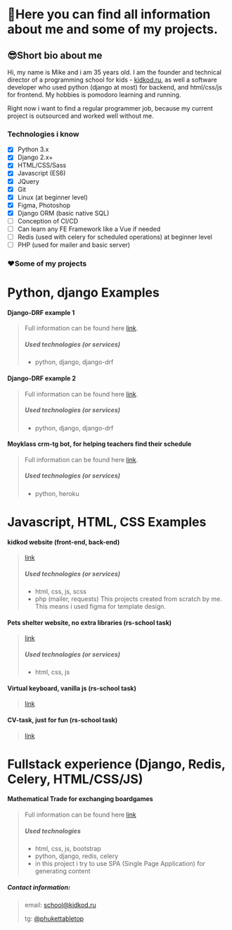 # 💬Here you can find all information about me and some of my projects.

## 😎Short bio about me
Hi, my name is Mike and i am 35 years old. I am the founder and technical director of a programming school for kids - [kidkod.ru](https://kidkod.ru), as well a software developer who used python (django at most) for backend, and html/css/js for frontend. My hobbies is pomodoro learning and running. 

Right now i want to find a regular programmer job, because my current project is outsourced and worked well without me.

### Technologies i know
- [x] Python 3.x
- [x] Django 2.x+
- [x] HTML/CSS/Sass
- [x] Javascript (ES6)
- [x] JQuery
- [x] Git
- [x] Linux (at beginner level)
- [x] Figma, Photoshop 
- [x] Django ORM (basic native SQL)
- [ ] Conception of CI/CD
- [ ] Can learn any FE Framework like a Vue if needed
- [ ] Redis (used with celery for scheduled operations) at beginner level    
- [ ] PHP (used for mailer and basic server) 

### ❤️Some of my projects

# Python, django Examples

#### Django-DRF example 1
> Full information can be found here [link](https://github.com/raferalston/rest-api-task-tradepoints).
> ##### Used technologies (or services)
> - python, django, django-drf

#### Django-DRF example 2
> Full information can be found here [link](https://github.com/raferalston/mortgage-rest-api-example).
> ##### Used technologies (or services)
> - python, django, django-drf

#### Moyklass crm-tg bot, for helping teachers find their schedule
> Full information can be found here [link](https://github.com/raferalston/crm-tg-heroku-bot).
> ##### Used technologies (or services)
> - python, heroku

# Javascript, HTML, CSS Examples
#### kidkod website (front-end, back-end)
> [link](https://kidkod.ru)
> ##### Used technologies (or services)
>  - html, css, js, scss
>  - php (mailer, requests)
This projects created from scratch by me. This means i used figma for template design.

#### Pets shelter website, no extra libraries (rs-school task) 
> [link](https://rolling-scopes-school.github.io/raferalston-JSFE2022Q1/shelter/pages/main/)
> ##### Used technologies (or services)
>  - html, css, js

#### Virtual keyboard, vanilla js (rs-school task)
> [link](https://raferalston.github.io/virtual-keyboard/keyboard)

#### CV-task, just for fun (rs-school task)
> [link](https://raferalston.github.io/rsschool-cv/)

# Fullstack experience (Django, Redis, Celery, HTML/CSS/JS)
#### Mathematical Trade for exchanging boardgames
> Full information can be found here [link](https://github.com/raferalston/mathtrade_pub)
> ##### Used technologies
> - html, css, js, bootstrap
> - python, django, redis, celery
> - in this project i try to use SPA (Single Page Application) for generating content

##### Contact information:
> 
> email: school@kidkod.ru
> 
> tg: [@phukettabletop](https://t.me/phukettabletop)
